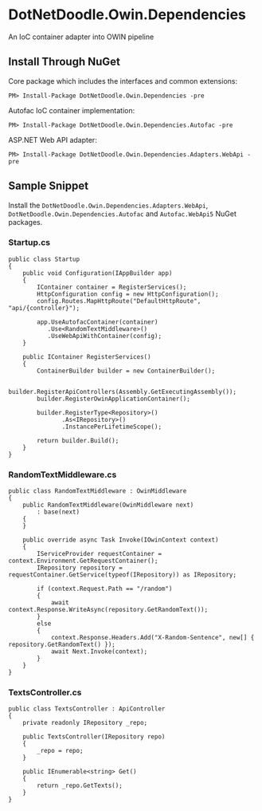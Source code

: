 DotNetDoodle.Owin.Dependencies
=================
An IoC container adapter into OWIN pipeline

## Install Through NuGet

Core package which includes the interfaces and common extensions:

    PM> Install-Package DotNetDoodle.Owin.Dependencies -pre

Autofac IoC container implementation:

    PM> Install-Package DotNetDoodle.Owin.Dependencies.Autofac -pre

ASP.NET Web API adapter:

    PM> Install-Package DotNetDoodle.Owin.Dependencies.Adapters.WebApi -pre

## Sample Snippet

Install the `DotNetDoodle.Owin.Dependencies.Adapters.WebApi`, `DotNetDoodle.Owin.Dependencies.Autofac` and `Autofac.WebApi5` NuGet packages.

### Startup.cs

    public class Startup
    {
        public void Configuration(IAppBuilder app)
        {
            IContainer container = RegisterServices();
            HttpConfiguration config = new HttpConfiguration();
            config.Routes.MapHttpRoute("DefaultHttpRoute", "api/{controller}");

            app.UseAutofacContainer(container)
               .Use<RandomTextMiddleware>()
               .UseWebApiWithContainer(config);
        }

        public IContainer RegisterServices()
        {
            ContainerBuilder builder = new ContainerBuilder();

            builder.RegisterApiControllers(Assembly.GetExecutingAssembly());
            builder.RegisterOwinApplicationContainer();

            builder.RegisterType<Repository>()
                   .As<IRepository>()
                   .InstancePerLifetimeScope();

            return builder.Build();
        }
    }

### RandomTextMiddleware.cs

    public class RandomTextMiddleware : OwinMiddleware
    {
        public RandomTextMiddleware(OwinMiddleware next)
            : base(next)
        {
        }

        public override async Task Invoke(IOwinContext context)
        {
            IServiceProvider requestContainer = context.Environment.GetRequestContainer();
            IRepository repository = requestContainer.GetService(typeof(IRepository)) as IRepository;

            if (context.Request.Path == "/random")
            {
                await context.Response.WriteAsync(repository.GetRandomText());
            }
            else
            {
                context.Response.Headers.Add("X-Random-Sentence", new[] { repository.GetRandomText() });
                await Next.Invoke(context);
            }
        }
    }

### TextsController.cs

    public class TextsController : ApiController
    {
        private readonly IRepository _repo;

        public TextsController(IRepository repo)
        {
            _repo = repo;
        }

        public IEnumerable<string> Get()
        {
            return _repo.GetTexts();
        }
    }